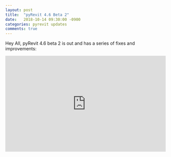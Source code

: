 ```yaml
---
layout: post
title:  "pyRevit 4.6 Beta 2"
date:   2018-10-14 09:30:00 -0900
categories: pyrevit updates
comments: true
---
```


Hey All,
pyRevit 4.6 beta 2 is out and has a series of fixes and improvements:

<div style='position: relative; width: 100%; height: 0px; padding-bottom: 60%;'>
<iframe style='position: absolute; left: 0px; top: 0px; width: 100%; height: 100%' src="https://www.youtube.com/embed/tV9ixQAFOBw" frameborder="0" allowfullscreen></iframe>
</div>
